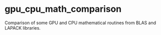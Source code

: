 gpu_cpu_math_comparison
=======================

Comparison of some GPU and CPU mathematical routines from BLAS and LAPACK libraries.
